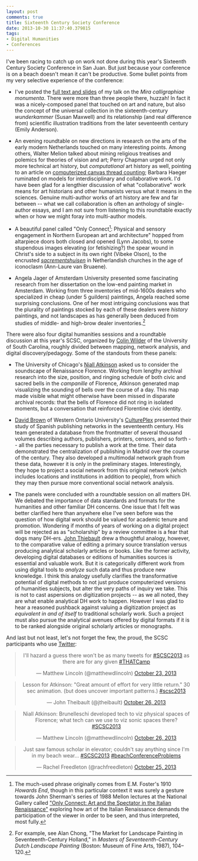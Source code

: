 ```yaml
---
layout: post
comments: true
title: Sixteenth Century Society Conference
date: 2013-10-30 11:37:40.379815
tags:
- Digital Humanities
- Conferences
---
```


I've been racing to catch up on work not done during this year's Sixteenth Century Society Conference in San Juan. But just because your conference is on a beach doesn't mean it can't be productive. Some bullet points from my very selective experience of the conference:

- I've posted the [full text and slides](/projects/mira-calligraphiae-monumenta.html) of my talk on the *Mira calligraphiae monumenta*. There were more than three people there, huzzah! In fact it was a nicely-composed panel that touched on art and nature, but also the concept of the universal collection in the sixteenth-century *wunderkammer* (Susan Maxwell) and its relationship (and real difference from) scientific illustration traditions from the later seventeenth century (Emily Anderson).

- An evening roundtable on new directions in research on the arts of the early modern Netherlands touched on many interesting points. Among others, Walter Melion talked about mining religious treatises and polemics for theories of vision and art; Perry Chapman urged not only more technical art history, but *computational* art history as well, pointing to an article on [computerized canvas thread counting][thread]; Barbara Haeger ruminated on models for interdisciplinary and collaborative work. I'd have been glad for a lengthier discussion of what "collaborative" work means for art historians and other humanists versus what it means in the sciences. Genuine multi-author works of art history are few and far between -- what we call collaboration is often an anthology of single-author essays, and I am not sure from listening to this roundtable exactly when or how we might foray into multi-author models.

[thread]: http://www.jstor.org/stable/10.1086/670142

- A beautiful panel called "Only Connect[^connect]: Physical and sensory engagement in Northern European art and architecture" hopped from altarpiece doors both closed and opened (Lynn Jacobs), to some stupendous images elevating (or fetishizing?) the spear wound in Christ's side to a subject in its own right (Vibeke Olson), to the encrusted [*sacrementshuisen*](http://commons.wikimedia.org/wiki/File:INTERIEUR,_SACREMENTSHUIS_-_Meerssen_-_20268082_-_RCE.jpg_) in Netherlandish churches in the age of iconoclasm (Ann-Laure van Bruaene).

[^connect]: The much-used phrase originally comes from E.M. Foster's 1910 *Howards End*, though in this particular context it was surely a gesture towards John Sherman's series of 1988 Mellon lectures at the National Gallery called ["Only Connect: Art and the Spectator in the Italian Renaissance"](http://www.worldcat.org/title/only-connect-art-and-the-spectator-in-the-italian-renaissance/oclc/24218967&referer=brief_results) exploring how art of the Italian Renaissance demands the participation of the viewer in order to be seen, and thus interpreted, most fully.

- Angela Jager of Amsterdam University presented some fascinating research from her dissertation on the low-end painting market in Amsterdam. Working from three inventories of mid-1600s dealers who specialized in cheap (under 5 guilders) paintings, Angela reached some surprising conclusions. One of her most intriguing conclusions was that the plurality of paintings stocked by each of these dealers were *history* paintings, and not landscapes as has generally been deduced from studies of middle- and high-brow dealer inventories.[^chong]

[^chong]: For example, see Alan Chong, "The Market for Landscape Painting in Seventeenth-Century Holland," in *Masters of Seventeenth-Century Dutch Landscape Painting* (Boston: Museum of Fine Arts, 1987), 104–120.

There were also four digital humanities sessions and a roundtable discussion at this year's SCSC, organized by [Colin Wilder][cwilder] of the University of South Carolina, roughly divided between mapping, network analysis, and digital discovery/pedagogy. Some of the standouts from these panels: 

- The University of Chicago's [Niall Atkinson][atkinson] asked us to consider the soundscape of Renaissance Florence. Working from lengthy archival research into the size, position, and ringing schedule of both civic and sacred bells in the *campanille* of Florence, Atkinson generated map visualizing the sounding of bells over the course of a day. This map made visible what might otherwise have been missed in disparate archival records: that the bells of Florence did not ring in isolated moments, but a conversation that reinforced Florentine civic identity.

- [David Brown][dbrown] of Western Ontario University's [CulturePlex][cp] presented their study of Spanish publishing networks in the seventeenth century. His team generated a database from the frontmatter of several thousand volumes describing authors, publishers, printers, censors, and so forth -- all the parties necessary to publish a work at the time. Their data demonstrated the centralization of publishing in Madrid over the course of the century. They also developed a multimodal network graph from these data, however it is only in the preliminary stages. Interestingly, they hope to project a social network from this original network (which includes locations and institutions in addition to people), from which they may then pursue more conventional social network analysis.

- The panels were concluded with a roundtable session on all matters DH. We debated the importance of data standards and formats for the humanities and other familiar DH concerns. One issue that I felt was better clarified here than anywhere else I've seen before was the question of how digital work should be valued for academic tenure and promotion. Wondering if months of years of working on a digital project will be rejected as as "scholarship" by a review committee is a fear that dogs many DH-ers. [John Thiebault](http://twitter.com/jtheibault) drew a thoughtful analogy, however, to the comparative value of editing a primary source translation versus producing analytical scholarly articles or books. Like the former activity, developing digital databases or editions of humanities sources is essential and valuable work. But it is categorically different work from using digital tools to *analyze* such data and thus produce new knowledge. I think this analogy usefully clarifies the transformative potential of digital methods to not just produce computerized versions of humanities subjects, but alter the very paths of inquiry we take. This is not to cast aspersions on digitization projects -- as we all noted, they are what enable analytical DH work to happen. However I was glad to hear a reasoned pushback against valuing a digitization project as *equivalent in and of itself* to traditional scholarly work. Such a project must also pursue the analytical avenues offered by digital formats if it is to be ranked alongside original scholarly articles or monographs.

And last but not least, let's not forget the few, the proud, the SCSC participants who use [Twitter][scsc_hash]:

<blockquote class="twitter-tweet" align="center" data-partner="tweetdeck"><p>I&#39;ll hazard a guess there won&#39;t be as many tweets for <a href="https://twitter.com/search?q=%23SCSC2013&amp;src=hash">#SCSC2013</a> as there are for any given <a href="https://twitter.com/search?q=%23THATCamp&amp;src=hash">#THATCamp</a></p>&mdash; Matthew Lincoln (@matthewdlincoln) <a href="https://twitter.com/matthewdlincoln/statuses/393163029900062720">October 23, 2013</a></blockquote>
<script async src="//platform.twitter.com/widgets.js" charset="utf-8"></script>

<blockquote class="twitter-tweet" align="center" data-partner="tweetdeck"><p>Lesson for Atkinson: &quot;Great amount of effort for very little return.&quot; 30 sec animation. (but does uncover important patterns.) <a href="https://twitter.com/search?q=%23scsc2013&amp;src=hash">#scsc2013</a></p>&mdash; John Theibault (@jtheibault) <a href="https://twitter.com/jtheibault/statuses/394094784752922624">October 26, 2013</a></blockquote>
<script async src="//platform.twitter.com/widgets.js" charset="utf-8"></script>

<blockquote class="twitter-tweet" align="center" data-partner="tweetdeck"><p>Niall Atkinson: Brunelleschi developed tech to viz physical spaces of Florence; what tech can we use to viz sonic spaces there? <a href="https://twitter.com/search?q=%23SCSC2013&amp;src=hash">#SCSC2013</a></p>&mdash; Matthew Lincoln (@matthewdlincoln) <a href="https://twitter.com/matthewdlincoln/statuses/394091376851554304">October 26, 2013</a></blockquote>

<blockquote class="twitter-tweet" align="center" data-partner="tweetdeck"><p>Just saw famous scholar in elevator; couldn&#39;t say anything since I&#39;m in my beach wear... <a href="https://twitter.com/search?q=%23SCSC2013&amp;src=hash">#SCSC2013</a> <a href="https://twitter.com/search?q=%23beachConferenceProblems&amp;src=hash">#beachConferenceProblems</a></p>&mdash; Rachel Freedleton (@rachfreedleton) <a href="https://twitter.com/rachfreedleton/statuses/393838934935216128">October 25, 2013</a></blockquote>
<script async src="//platform.twitter.com/widgets.js" charset="utf-8"></script>



[scsc_hash]: https://twitter.com/search?q=scsc2013

[cwilder]: http://cdh.sc.edu/people/wilder

[atkinson]: http://arthistory.uchicago.edu/faculty/atkinson

[dbrown]: http://dbrownbeta.blogs.cultureplex.ca/

[cp]: http://www.cultureplex.ca/